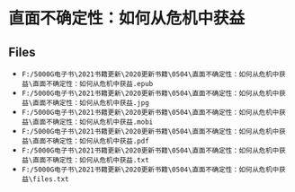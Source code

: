 # 直面不确定性：如何从危机中获益

## Files

- `F:/5000G电子书\2021书籍更新\2020更新书籍\0504\直面不确定性：如何从危机中获益\直面不确定性：如何从危机中获益.epub`
- `F:/5000G电子书\2021书籍更新\2020更新书籍\0504\直面不确定性：如何从危机中获益\直面不确定性：如何从危机中获益.jpg`
- `F:/5000G电子书\2021书籍更新\2020更新书籍\0504\直面不确定性：如何从危机中获益\直面不确定性：如何从危机中获益.mobi`
- `F:/5000G电子书\2021书籍更新\2020更新书籍\0504\直面不确定性：如何从危机中获益\直面不确定性：如何从危机中获益.pdf`
- `F:/5000G电子书\2021书籍更新\2020更新书籍\0504\直面不确定性：如何从危机中获益\直面不确定性：如何从危机中获益.txt`
- `F:/5000G电子书\2021书籍更新\2020更新书籍\0504\直面不确定性：如何从危机中获益\files.txt`
